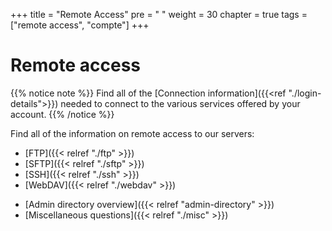 +++
title = "Remote Access"
pre = "<i class='fas fa-fw fa-network-wired'></i> "
weight = 30
chapter = true
tags = ["remote access", "compte"]
+++

# Remote access

{{% notice note %}}
Find all of the [Connection information]({{<ref "./login-details">}}) needed to connect to the various services offered by your account.
{{% /notice %}}

Find all of the information on remote access to our servers:

- [FTP]({{< relref "./ftp" >}})
- [SFTP]({{< relref "./sftp" >}})
- [SSH]({{< relref "./ssh" >}})
- [WebDAV]({{< relref "./webdav" >}})

* [Admin directory overview]({{< relref "admin-directory" >}})
* [Miscellaneous questions]({{< relref "./misc" >}})
